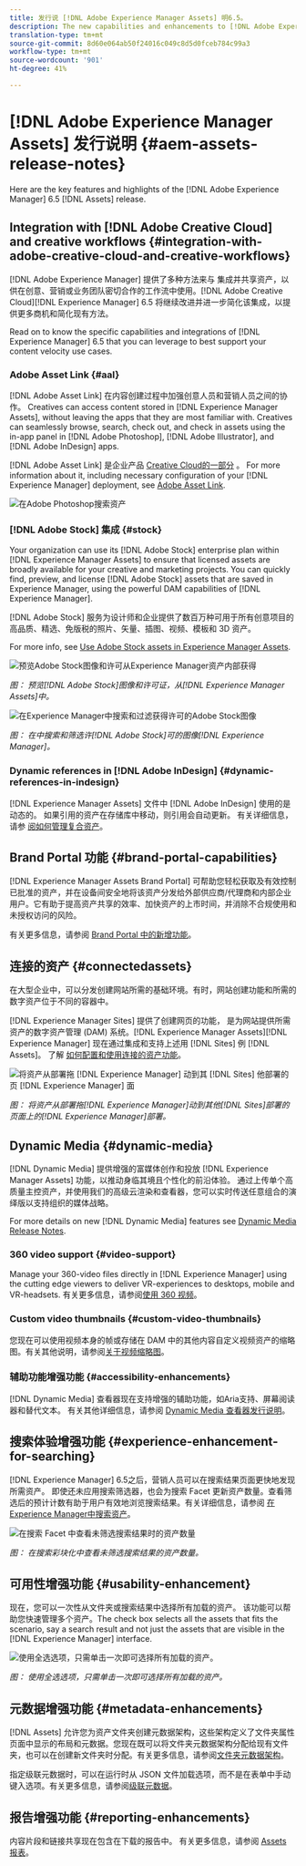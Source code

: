 ```yaml
---
title: 发行说 [!DNL Adobe Experience Manager Assets] 明6.5。
description: The new capabilities and enhancements to [!DNL Adobe Experience Manager] 6.5 [!DNL Assets].
translation-type: tm+mt
source-git-commit: 8d60e064ab50f24016c049c8d5d0fceb784c99a3
workflow-type: tm+mt
source-wordcount: '901'
ht-degree: 41%

---
```



# [!DNL Adobe Experience Manager Assets] 发行说明 {#aem-assets-release-notes}

Here are the key features and highlights of the [!DNL Adobe Experience Manager] 6.5 [!DNL Assets] release.

## Integration with [!DNL Adobe Creative Cloud] and creative workflows {#integration-with-adobe-creative-cloud-and-creative-workflows}

[!DNL Adobe Experience Manager] 提供了多种方法来与 集成并共享资产，以供在创意、营销或业务团队密切合作的工作流中使用。[!DNL Adobe Creative Cloud][!DNL Experience Manager] 6.5 将继续改进并进一步简化该集成，以提供更多商机和简化现有方法。

Read on to know the specific capabilities and integrations of [!DNL Experience Manager] 6.5 that you can leverage to best support your content velocity use cases.

### Adobe Asset Link {#aal}

[!DNL Adobe Asset Link] 在内容创建过程中加强创意人员和营销人员之间的协作。 Creatives can access content stored in [!DNL Experience Manager Assets], without leaving the apps that they are most familiar with. Creatives can seamlessly browse, search, check out, and check in assets using the in-app panel in [!DNL Adobe Photoshop], [!DNL Adobe Illustrator], and [!DNL Adobe InDesign] apps.

[!DNL Adobe Asset Link] 是企业产品 [Creative Cloud的一部分](https://www.adobe.com/cn/creativecloud/business/enterprise.html) 。 For more information about it, including necessary configuration of your [!DNL Experience Manager] deployment, see [Adobe Asset Link](https://helpx.adobe.com/cn/enterprise/using/adobe-asset-link.html).

![在Adobe Photoshop搜索资产](assets/asset_search_photoshop.png)

### [!DNL Adobe Stock] 集成 {#stock}

Your organization can use its [!DNL Adobe Stock] enterprise plan within [!DNL Experience Manager Assets] to ensure that licensed assets are broadly available for your creative and marketing projects. You can quickly find, preview, and license [!DNL Adobe Stock] assets that are saved in Experience Manager, using the powerful DAM capabilities of [!DNL Experience Manager].

[!DNL Adobe Stock] 服务为设计师和企业提供了数百万种可用于所有创意项目的高品质、精选、免版税的照片、矢量、插图、视频、模板和 3D 资产。

For more info, see [Use Adobe Stock assets in Experience Manager Assets](/help/assets/aem-assets-adobe-stock.md).

![预览Adobe Stock图像和许可从Experience Manager资产内部获得](assets/stock_image_preview_license_options.png)

*图： 预览[!DNL Adobe Stock]图像和许可证，从[!DNL Experience Manager Assets]中。*

![在Experience Manager中搜索和过滤获得许可的Adobe Stock图像](assets/aem-search-filters2.jpg)

*图： 在中搜索和筛选许[!DNL Adobe Stock]可的图像[!DNL Experience Manager]。*

### Dynamic references in [!DNL Adobe InDesign] {#dynamic-references-in-indesign}

[!DNL Experience Manager Assets] 文件中 [!DNL Adobe InDesign] 使用的是动态的。 如果引用的资产在存储库中移动，则引用会自动更新。 有关详细信息，请参 [阅如何管理复合资产](/help/assets/managing-linked-subassets.md)。

## Brand Portal 功能 {#brand-portal-capabilities}

[!DNL Experience Manager Assets Brand Portal] 可帮助您轻松获取及有效控制已批准的资产，并在设备间安全地将该资产分发给外部供应商/代理商和内部企业用户。它有助于提高资产共享的效率、加快资产的上市时间，并消除不合规使用和未授权访问的风险。

有关更多信息，请参阅 [Brand Portal 中的新增功能](https://helpx.adobe.com/experience-manager/brand-portal/using/whats-new.html)。

## 连接的资产 {#connectedassets}

在大型企业中，可以分发创建网站所需的基础环境。有时，网站创建功能和所需的数字资产位于不同的容器中。

[!DNL Experience Manager Sites] 提供了创建网页的功能， 是为网站提供所需资产的数字资产管理 (DAM) 系统。[!DNL Experience Manager Assets][!DNL Experience Manager] 现在通过集成和支持上述用 [!DNL Sites] 例 [!DNL Assets]。 了解 [如何配置和使用连接的资产功能](/help/assets/use-assets-across-connected-assets-instances.md)。

![将资产从部署拖 [!DNL Experience Manager] 动到其 [!DNL Sites] 他部署的页 [!DNL Experience Manager] 面](assets/connected-assets-drag-and-drop-only.gif)

*图： 将资产从部署拖[!DNL Experience Manager]动到其他[!DNL Sites]部署的页面上的[!DNL Experience Manager]部署。*

## Dynamic Media {#dynamic-media}

[!DNL Dynamic Media] 提供增强的富媒体创作和投放 [!DNL Experience Manager Assets] 功能，以推动身临其境且个性化的前沿体验。 通过上传单个高质量主控资产，并使用我们的高级云渲染和查看器，您可以实时传送任意组合的演绎版以支持组织的媒体战略。

For more details on new [!DNL Dynamic Media] features see [Dynamic Media Release Notes](https://docs.adobe.com/content/help/en/dynamic-media-developer-resources/release-notes/s7rn2017.html).

### 360 video support {#video-support}

Manage your 360-video files directly in [!DNL Experience Manager] using the cutting edge viewers to deliver VR-experiences to desktops, mobile and VR-headsets. 有关更多信息，请参阅[使用 360 视频](/help/assets/360-video.md)。

### Custom video thumbnails {#custom-video-thumbnails}

您现在可以使用视频本身的帧或存储在 DAM 中的其他内容自定义视频资产的缩略图。有关其他说明，请参阅[关于视频缩略图](/help/assets/video.md#about-video-thumbnails-in-dynamic-media-scene-mode)。

### 辅助功能增强功能 {#accessibility-enhancements}

[!DNL Dynamic Media] 查看器现在支持增强的辅助功能，如Aria支持、屏幕阅读器和替代文本。 有关其他详细信息，请参阅 [Dynamic Media 查看器发行说明](https://docs.adobe.com/content/help/en/dynamic-media-developer-resources/library/home.html)。

## 搜索体验增强功能 {#experience-enhancement-for-searching}

[!DNL Experience Manager] 6.5之后，营销人员可以在搜索结果页面更快地发现所需资产。 即使还未应用搜索筛选器，也会为搜索 Facet 更新资产数量。查看筛选后的预计计数有助于用户有效地浏览搜索结果。有关详细信息，请参阅 [在Experience Manager中搜索资产](../assets/search-assets.md)。

![在搜索 Facet 中查看未筛选搜索结果时的资产数量](/help/assets/assets/asset_search_results_in_facets_filters.png)

*图： 在搜索彩块化中查看未筛选搜索结果的资产数量。*

## 可用性增强功能 {#usability-enhancement}

现在，您可以一次性从文件夹或搜索结果中选择所有加载的资产。 该功能可以帮助您快速管理多个资产。The check box selects all the assets that fits the scenario, say a search result and not just the assets that are visible in the [!DNL Experience Manager] interface.

![使用全选选项，只需单击一次即可选择所有加载的资产。](assets/select-all-in-aem-assets.gif)

*图： 使用全选选项，只需单击一次即可选择所有加载的资产。*

## 元数据增强功能 {#metadata-enhancements}

[!DNL Assets] 允许您为资产文件夹创建元数据架构，这些架构定义了文件夹属性页面中显示的布局和元数据。您现在既可以将文件夹元数据架构分配给现有文件夹，也可以在创建新文件夹时分配。有关更多信息，请参阅[文件夹元数据架构](/help/assets/folder-metadata-schema.md)。

指定级联元数据时，可以在运行时从 JSON 文件加载选项，而不是在表单中手动键入选项。有关更多信息，请参阅[级联元数据](/help/assets/cascading-metadata.md)。

## 报告增强功能 {#reporting-enhancements}

内容片段和链接共享现在包含在下载的报告中。 有关更多信息，请参阅 [Assets 报表](/help/assets/asset-reports.md)。

